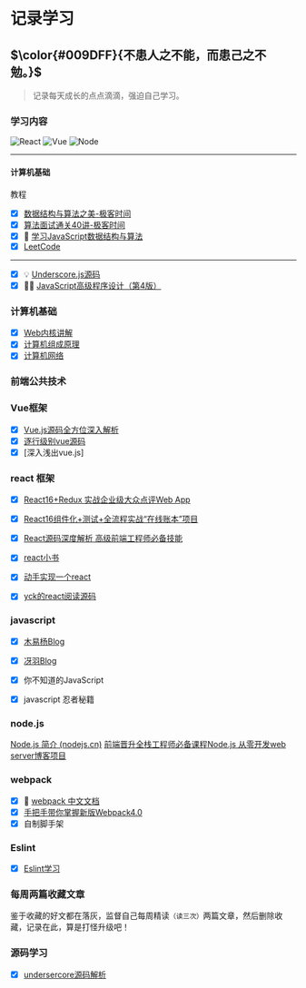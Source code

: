 # 记录学习

## $\color{#009DFF}{不患人之不能，而患己之不勉。}$
> 记录每天成长的点点滴滴，强迫自己学习。

### 学习内容
![React](https://img.shields.io/badge/-React-333333?style=flat&logo=react)
![Vue](https://img.shields.io/badge/-Vue-333333?style=flat&logo=vue.js)
![Node](https://img.shields.io/badge/-Node-333333?style=flat&logo=node.js)

---
#### 计算机基础

教程

- [x] [数据结构与算法之美-极客时间 ](https://time.geekbang.org/column/intro/126)
- [x] [算法面试通关40讲-极客时间](https://time.geekbang.org/course/intro/130)
- [x] 🔮 [学习JavaScript数据结构与算法](https://weread.qq.com/web/reader/99732570718ff67e997e35bkc81322c012c81e728d9d180)
- [x] [LeetCode](https://leetcode-cn.com/)

---



- [x] 💡  [Underscore.js源码](https://www.underscorejs.com.cn/)
- [x] 💃🏻  [JavaScript高级程序设计（第4版） ](https://weread.qq.com/web/reader/751326d0720befab7514782)
### 计算机基础
- [x] [Web内核讲解](https://weread.qq.com/web/reader/73a32ba0811e1b80fg0175c0ke4d32d5015e4da3b7fbb1fa)
- [x] [计算机组成原理](https://juejin.cn/post/6844904070751191047)
- [x] [计算机网络](https://juejin.cn/post/6844904079974465544)

### 前端公共技术

### Vue框架

* [x] [Vue.js源码全方位深入解析](https://coding.imooc.com/class/228.html)
* [x] [逐行级别vue源码](https://github.com/HcySunYang/vue-design)
* [x] [深入浅出vue.js]

### react 框架

* [x] [React16+Redux 实战企业级大众点评Web App](https://coding.imooc.com/class/313.html)
* [x] [React16组件化+测试+全流程实战“在线账本”项目](https://coding.imooc.com/class/302.html)

* [x] [React源码深度解析 高级前端工程师必备技能](https://coding.imooc.com/class/309.html)

* [x] [react小书](http://huziketang.mangojuice.top/books/react/)
* [x] [动手实现一个react](https://juejin.im/post/5ad81c24f265da504c168c85)
* [x] [yck的react阅读源码](https://mp.weixin.qq.com/s/Apsa1vuWur0Au-kbQLbnFw)

### javascript

* [x] [木易杨Blog](https://github.com/yygmind/blog)
* [x] [冴羽Blog](https://github.com/mqyqingfeng/Blog)
* [x] 你不知道的JavaScript
* [x] javascript 忍者秘籍



### node.js

[Node.js 简介 (nodejs.cn)](http://nodejs.cn/learn/introduction-to-nodejs)
[前端晋升全栈工程师必备课程Node.js 从零开发web server博客项目](https://coding.imooc.com/class/chapter/320.html#Anchor)

### webpack

* [x] 🍭 [webpack 中文文档](https://www.webpackjs.com/)
* [x] [手把手带你掌握新版Webpack4.0](https://coding.imooc.com/class/316.html)
* [x] 自制脚手架

### Eslint
* [x] [Eslint学习](http://eslint.cn/)



### 每周两篇收藏文章

鉴于收藏的好文都在落灰，监督自己每周精读`（读三次）`两篇文章，然后删除收藏，记录在此，算是打怪升级吧！

### 源码学习

* [x] [undersercore源码解析](https://yoyoyohamapi.gitbooks.io/undersercore-analysis/content/)

